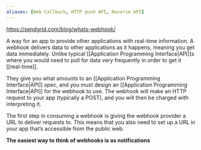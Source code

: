 ```yaml
---
aliases: [Web Callback, HTTP push API, Reverse API]
---
```


https://sendgrid.com/blog/whats-webhook/

A way for an app to provide other applications with real-time information. A webhook delivers data to other applications as it happens, meaning you get data immediately. Unlike typical [[Application Programming Interface|API]]s where you would need to poll for data very frequently in order to get it [[real-time]].

They give you what amounts to an [[Application Programming Interface|API]] spec, and you must design an [[Application Programming Interface|API]] for the webhook to use. The webhook will make an HTTP request to your app (typically a POST), and you will then be charged with interpreting it.

The first step in consuming a webhook is giving the webhook provider a URL to deliver requests to. This means that you also need to set up a URL in your app that’s accessible from the public web.

**The easiest way to think of webhooks is as notifications**
